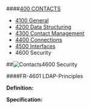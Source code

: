 ####[400 CONTACTS](https://github.com/massiveart/sulu-docs/tree/master/system-requirements/400-contacts "400 CONTACTS")

* [4100 General](https://github.com/massiveart/sulu-docs/tree/master/system-requirements/400-contacts/general.md "4100 General")
* [4200 Data Structuring](https://github.com/massiveart/sulu-docs/tree/master/system-requirements/400-contacts/data-structuring.md "4200 Data Structuring")
* [4300 Contact Management](https://github.com/massiveart/sulu-docs/tree/master/system-requirements/400-contacts/contact-management.md "4300 Contact Management")
* [4400 Connections](https://github.com/massiveart/sulu-docs/tree/master/system-requirements/400-contacts/connections.md "4400 Connections")
* [4500 Interfaces](https://github.com/massiveart/sulu-docs/tree/master/system-requirements/400-contacts/interfaces.md "4500 Interfaces")
* 4600 Security

##![Contacts](https://raw.github.com/massiveart/sulu-docs/master/system-requirements/images/contacts.png)4600 Security

####FR-4601 LDAP-Principles

**Definition:**

**Specification:**